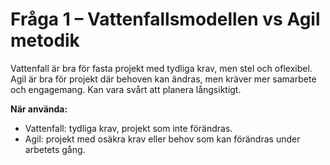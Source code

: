 # Fråga 1 – Vattenfallsmodellen vs Agil metodik

Vattenfall är bra för fasta projekt med tydliga krav, men stel och oflexibel.  
Agil är bra för projekt där behoven kan ändras, men kräver mer samarbete och engagemang. Kan vara svårt att planera långsiktigt.

**När använda:**  
- Vattenfall: tydliga krav, projekt som inte förändras.  
- Agil: projekt med osäkra krav eller behov som kan förändras under arbetets gång.

